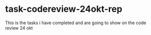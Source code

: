 # task-codereview-24okt-rep

This is the tasks i have completed and are going to show on the code review 24
okt
